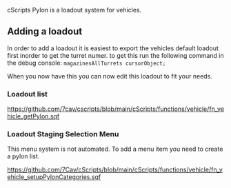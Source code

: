 cScripts Pylon is a loadout system for vehicles.

## Adding a loadout
In order to add a loadout it is easiest to export the vehicles default loadout first inorder to get the turret numer. to get this run the following command in the debug console:
`magazinesAllTurrets cursorObject;`

When you now have this you can now edit this loadout to fit your needs.


### Loadout list
https://github.com/7cav/cscripts/blob/main/cScripts/functions/vehicle/fn_vehicle_getPylon.sqf

### Loadout Staging Selection Menu
This menu system is not automated. To add a menu item you need to create a pylon list.

https://github.com/7Cav/cScripts/blob/main/cScripts/functions/vehicle/fn_vehicle_setupPylonCategories.sqf